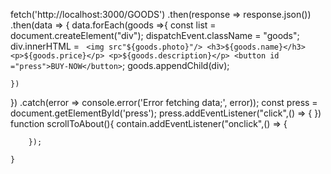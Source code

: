 fetch('http://localhost:3000/GOODS')
.then(response => response.json())
.then(data => {
    data.forEach(goods =>{
        const list = document.createElement("div");
        dispatchEvent.className = "goods";
        div.innerHTML = `
        <img src"${goods.photo}"/>
        <h3>${goods.name}</h3>
        <p>${goods.price}</p>
        <p>${goods.description}</p>
        <button id ="press">BUY-NOW</button>`;
        goods.appendChild(div);
    
    })
})
.catch(error => console.error('Error fetching data;', error));
const press = document.getElementById('press');
press.addEventListener("click",() => {
    })
    function scrollToAbout(){
        contain.addEventListener("onclick",() => {

        });

    }